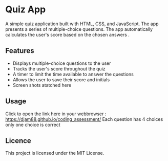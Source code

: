 # Quiz App

A simple quiz application built with HTML, CSS, and JavaScript. The app presents a series of multiple-choice questions. The app automatically calculates the user's score based on the chosen answers .

## Features

- Displays multiple-choice questions to the user
- Tracks the user's score throughout the quiz
- A timer to limit the time available to answer the questions
- Allows the user to save their score and initials
- Screen shots atatched here

## Usage

Click to open the link here in your webbrowser : https://djam88.github.io/coding_assessment/
Each question has 4 choices
only one choice is correct

## Licence

This project is licensed under the MIT License.
